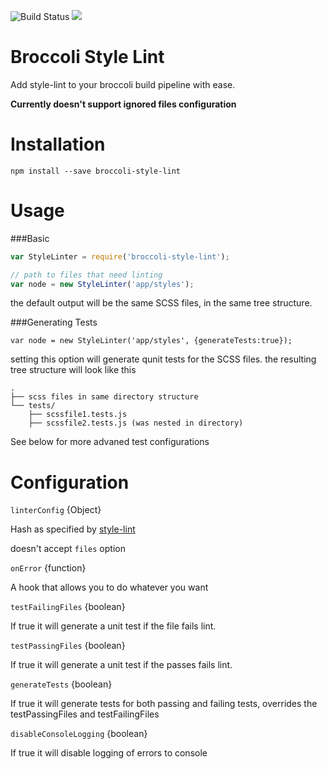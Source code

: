 ![Build Status](https://travis-ci.org/billybonks/broccoli-style-lint.svg?branch=master)
![](https://david-dm.org/billybonks/broccoli-style-lint.svg)

Broccoli Style Lint
=====
Add style-lint to your broccoli build pipeline with ease.

**Currently doesn't support ignored files configuration**

Installation
====
`npm install --save broccoli-style-lint`

Usage
=====

###Basic

```javascript
var StyleLinter = require('broccoli-style-lint');

// path to files that need linting
var node = new StyleLinter('app/styles');
```

the default output will be the same SCSS files, in the same tree structure.

###Generating Tests

`var node = new StyleLinter('app/styles', {generateTests:true});`

setting this option will generate qunit tests for the SCSS files.
the resulting tree structure will look like this

```
.
├── scss files in same directory structure
└── tests/
    ├── scssfile1.tests.js
    ├── scssfile2.tests.js (was nested in directory)
```

See below for more advaned test configurations

Configuration
=====

`linterConfig` {Object}

Hash as specified by [style-lint](https://github.com/stylelint/stylelint/blob/master/docs/user-guide/node-api.md)

doesn't accept `files` option

`onError` {function}

A hook that allows you to do whatever you want

`testFailingFiles` {boolean}

If true it will generate a unit test if the file fails lint.

`testPassingFiles` {boolean}

If true it  will generate a unit test if the passes fails lint.

`generateTests` {boolean}

If true it will generate tests for both passing and failing tests, overrides the testPassingFiles and testFailingFiles

`disableConsoleLogging` {boolean}

If true it will disable logging of errors to console
